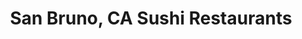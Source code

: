 ---
layout: city
title: San Bruno, CA Sushi Restaurants
permalink: /california/san-bruno/
stateAbbr: CA
stateName: California
cityName: San Bruno

---